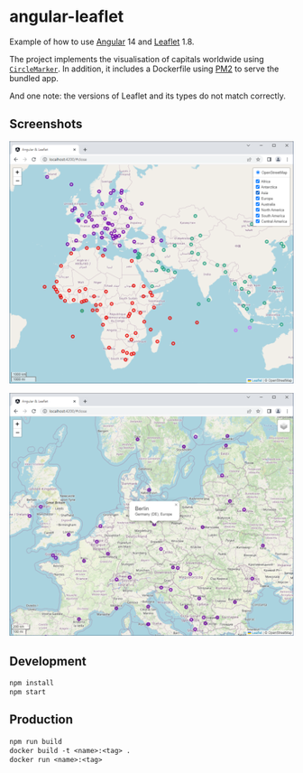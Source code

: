 # angular-leaflet

Example of how to use [Angular](https://angular.io/) 14 and [Leaflet](https://leafletjs.com/) 1.8.

The project implements the visualisation of capitals worldwide
using [`CircleMarker`](https://leafletjs.com/reference.html#circlemarker). In addition, it includes a Dockerfile
using [PM2](https://pm2.keymetrics.io/) to serve the bundled app.

And one note: the versions of Leaflet and its types do not match correctly.

## Screenshots

![Preview 1](https://raw.githubusercontent.com/pzaenger/angular-leaflet/master/preview-1.png)

![Preview 2](https://raw.githubusercontent.com/pzaenger/angular-leaflet/master/preview-2.png)

## Development

```
npm install
npm start
```

## Production

```
npm run build
docker build -t <name>:<tag> .
docker run <name>:<tag>
```
